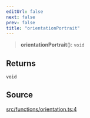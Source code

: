 ```yaml
---
editUrl: false
next: false
prev: false
title: "orientationPortrait"
---
```


> **orientationPortrait**(): `void`

## Returns

`void`

## Source

[src/functions/orientation.ts:4](https://github.com/relishinc/dill-pixel/blob/10f512f7f577ca5e74162827f11215b28df5ca97/src/functions/orientation.ts#L4)
